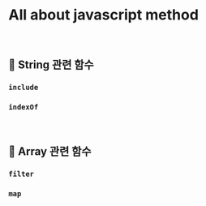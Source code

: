 # All about javascript method

<br>

## 🔖 String 관련 함수


### `include`

### `indexOf`

<br>

## 🔖 Array 관련 함수

### `filter`

### `map`